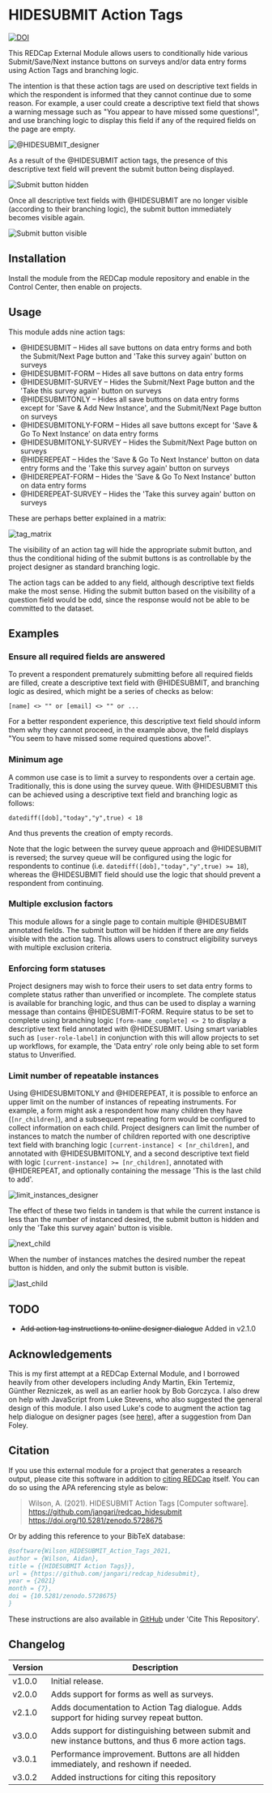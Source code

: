 # HIDESUBMIT Action Tags

[![DOI](https://zenodo.org/badge/DOI/10.5281/zenodo.5728675.svg)](https://doi.org/10.5281/zenodo.5728675)

This REDCap External Module allows users to conditionally hide various Submit/Save/Next instance buttons on surveys and/or data entry forms using Action Tags and branching logic.

The intention is that these action tags are used on descriptive text fields in which the respondent is informed that they cannot continue due to some reason. For example, a user could create a descriptive text field that shows a warning message such as "You appear to have missed some questions!", and use branching logic to display this field if any of the required fields on the page are empty.

![@HIDESUBMIT_designer](img/hidesubmit_readme_0.png)

As a result of the @HIDESUBMIT action tags, the presence of this descriptive text field will prevent the submit button being displayed.

![Submit button hidden](img/hidesubmit_readme_1.png)

Once all descriptive text fields with @HIDESUBMIT are no longer visible (according to their branching logic), the submit button immediately becomes visible again.

![Submit button visible](img/hidesubmit_readme_2.png)

## Installation

Install the module from the REDCap module repository and enable in the Control Center, then enable on projects.

## Usage

This module adds nine action tags:

- @HIDESUBMIT – Hides all save buttons on data entry forms and both the Submit/Next Page button and 'Take this survey again' button on surveys
- @HIDESUBMIT-FORM – Hides all save buttons on data entry forms
- @HIDESUBMIT-SURVEY – Hides the Submit/Next Page button and the 'Take this survey again' button on surveys
- @HIDESUBMITONLY – Hides all save buttons on data entry forms except for 'Save & Add New Instance', and the Submit/Next Page button on surveys
- @HIDESUBMITONLY-FORM – Hides all save buttons except for 'Save & Go To Next Instance' on data entry forms
- @HIDESUBMITONLY-SURVEY – Hides the Submit/Next Page button on surveys
- @HIDEREPEAT – Hides the 'Save & Go To Next Instance' button on data entry forms and the 'Take this survey again' button on surveys
- @HIDEREPEAT-FORM – Hides the 'Save & Go To Next Instance' button on data entry forms
- @HIDEREPEAT-SURVEY – Hides the 'Take this survey again' button on surveys

These are perhaps better explained in a matrix:

![tag_matrix](img/tag_matrix.png)

The visibility of an action tag will hide the appropriate submit button, and thus the conditional hiding of the submit buttons is as controllable by the project designer as standard branching logic.

The action tags can be added to any field, although descriptive text fields make the most sense. Hiding the submit button based on the visibility of a question field would be odd, since the response would not be able to be committed to the dataset.

## Examples

### Ensure all required fields are answered

To prevent a respondent prematurely submitting before all required fields are filled, create a descriptive text field with @HIDESUBMIT, and branching logic as desired, which might be a series of checks as below:

```
[name] <> "" or [email] <> "" or ...
```

For a better respondent experience, this descriptive text field should inform them why they cannot proceed, in the example above, the field displays "You seem to have missed some required questions above!".

### Minimum age

A common use case is to limit a survey to respondents over a certain age. Traditionally, this is done using the survey queue. With @HIDESUBMIT this can be achieved using a descriptive text field and branching logic as follows:

```
datediff([dob],"today","y",true) < 18
```
And thus prevents the creation of empty records.

Note that the logic between the survey queue approach and @HIDESUBMIT is reversed; the survey queue will be configured using the logic for respondents to continue (i.e. `datediff([dob],"today","y",true) >= 18`), whereas the @HIDESUBMIT field should use the logic that should prevent a respondent from continuing.

### Multiple exclusion factors

This module allows for a single page to contain multiple @HIDESUBMIT annotated fields. The submit button will be hidden if there are _any_ fields visible with the action tag. This allows users to construct eligibility surveys with multiple exclusion criteria.

### Enforcing form statuses

Project designers may wish to force their users to set data entry forms to complete status rather than unverified or incomplete. The complete status is available for branching logic, and thus can be used to display a warning message than contains @HIDESUBMIT-FORM. Require status to be set to complete using branching logic `[form-name_complete] <> 2` to display a descriptive text field annotated with @HIDESUBMIT. Using smart variables such as `[user-role-label]` in conjunction with this will allow projects to set up workflows, for example, the 'Data entry' role only being able to set form status to Unverified.

### Limit number of repeatable instances

Using @HIDESUBMITONLY and @HIDEREPEAT, it is possible to enforce an upper limit on the number of instances of repeating instruments. For example, a form might ask a respondent how many children they have (`[nr_children]`), and a subsequent repeating form would be configured to collect information on each child. Project designers can limit the number of instances to match the number of children reported with one descriptive text field with branching logic `[current-instance] < [nr_children]`, and annotated with @HIDESUBMITONLY, and a second descriptive text field with logic `[current-instance] >= [nr_children]`, annotated with @HIDEREPEAT, and optionally containing the message 'This is the last child to add'.

![limit_instances_designer](img/limit_instances_designer.png)

The effect of these two fields in tandem is that while the current instance is less than the number of instanced desired, the submit button is hidden and only the 'Take this survey again' button is visible. 

![next_child](img/next_child.png)

When the number of instances matches the desired number the repeat button is hidden, and only the submit button is visible.

![last_child](img/last_child.png)

## TODO

- ~~Add action tag instructions to online designer dialogue~~ Added in v2.1.0

## Acknowledgements

This is my first attempt at a REDCap External Module, and I borrowed heavily from other developers including Andy Martin, Ekin Tertemiz, Günther Rezniczek, as well as an earlier hook by Bob Gorczyca. I also drew on help with JavaScript from Luke Stevens, who also suggested the general design of this module. I also used Luke's code to augment the action tag help dialogue on designer pages (see [here](https://github.com/lsgs/redcap-date-validation-action-tags/blob/2d0cff6ad23f278d47decfcffe6478af212e6992/DateValidationActionTags.php#L36)), after a suggestion from Dan Foley.

## Citation

If you use this external module for a project that generates a research output, please cite this software in addition to [citing REDCap](https://projectredcap.org/resources/citations/) itself. You can do so using the APA referencing style as below:

> Wilson, A. (2021). HIDESUBMIT Action Tags [Computer software]. https://github.com/jangari/redcap_hidesubmit https://doi.org/10.5281/zenodo.5728675

Or by adding this reference to your BibTeX database:

```bibtex
@software{Wilson_HIDESUBMIT_Action_Tags_2021,
author = {Wilson, Aidan},
title = {{HIDESUBMIT Action Tags}},
url = {https://github.com/jangari/redcap_hidesubmit},
year = {2021}
month = {7},
doi = {10.5281/zenodo.5728675}
}
```

These instructions are also available in [GitHub]( https://github.com/jangari/redcap_hidesubmit) under 'Cite This Repository'.

## Changelog

| Version | Description                                                                                           |
| ------- | --------------------                                                                                  |
| v1.0.0  | Initial release.                                                                                      |
| v2.0.0  | Adds support for forms as well as surveys.                                                            |
| v2.1.0  | Adds documentation to Action Tag dialogue. Adds support for hiding survey repeat button.              |
| v3.0.0  | Adds support for distinguishing between submit and new instance buttons, and thus 6 more action tags. |
| v3.0.1  | Performance improvement. Buttons are all hidden immediately, and reshown if needed.                   |
| v3.0.2  | Added instructions for citing this repository                                                         |

